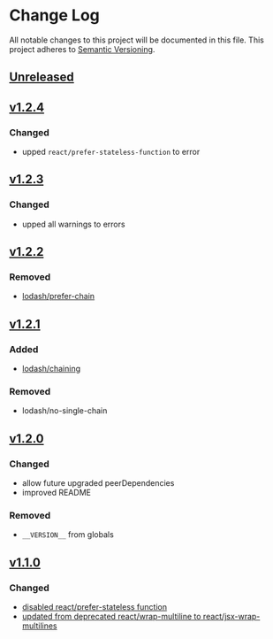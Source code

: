 # Change Log
All notable changes to this project will be documented in this file.
This project adheres to [Semantic Versioning](http://semver.org/).

[Unreleased](https://github.com/NativeAxis/nax-client-admin/compare/v1.2.2...HEAD)
------------


[v1.2.4](https://github.com/NativeAxis/eslint-config-nativeaxis/releases/tag/v1.2.4)
------------

### Changed
- upped `react/prefer-stateless-function` to error


[v1.2.3](https://github.com/NativeAxis/eslint-config-nativeaxis/releases/tag/v1.2.3)
------------

### Changed
- upped all warnings to errors


[v1.2.2](https://github.com/NativeAxis/eslint-config-nativeaxis/releases/tag/v1.2.2)
------------

### Removed
- [lodash/prefer-chain](https://github.com/wix/eslint-plugin-lodash/blob/master/docs/rules/chaining.md)


[v1.2.1](https://github.com/NativeAxis/eslint-config-nativeaxis/releases/tag/v1.2.1)
------------

### Added
- [lodash/chaining](https://github.com/wix/eslint-plugin-lodash/blob/master/docs/rules/chaining.md)

### Removed
- lodash/no-single-chain


[v1.2.0](https://github.com/NativeAxis/eslint-config-nativeaxis/releases/tag/v1.2.0)
------------

### Changed
- allow future upgraded peerDependencies
- improved README

### Removed
- `__VERSION__` from globals


[v1.1.0](https://github.com/NativeAxis/eslint-config-nativeaxis/releases/tag/v1.1.0)
--------

### Changed
- [disabled react/prefer-stateless function](https://github.com/NativeAxis/eslint-config-nativeaxis/pull/3)
- [updated from deprecated react/wrap-multiline to react/jsx-wrap-multilines](https://github.com/NativeAxis/eslint-config-nativeaxis/pull/3)

